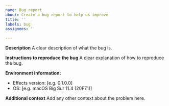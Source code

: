 ```yaml
---
name: Bug report
about: Create a bug report to help us improve
title: ''
labels: bug
assignees: ''

---
```


**Description**
A clear description of what the bug is.

**Instructions to reproduce the bug**
A clear explanation of how to reproduce the bug.

**Environment information:**
 - Effects version: [e.g. 0.1.0.0]
 - OS: [e.g. macOS Big Sur 11.4 (20F71)]

**Additional context**
Add any other context about the problem here.
